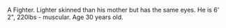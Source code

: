 A Fighter. Lighter skinned than his mother but has the same eyes. He is 6' 2", 220lbs - muscular. Age 30 years old.